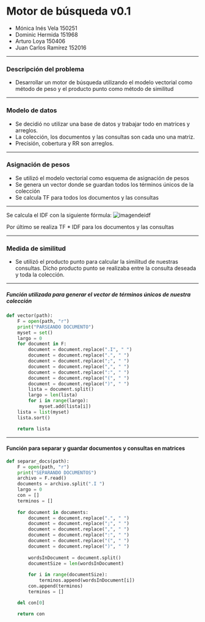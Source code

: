 # Motor de búsqueda v0.1

- Mónica Inés Vela     150251
- Dominic Hermida      151968
- Arturo Loya          150406
- Juan Carlos Ramírez	 152016

---

### Descripción del problema

- Desarrollar un motor de búsqueda utilizando el modelo vectorial como método de peso y el producto punto como método de similitud

---

### Modelo de datos

- Se decidió no utilizar una base de datos y trabajar todo en matrices y arreglos.
- La colección, los documentos y las consultas son cada uno una matriz.
- Precisión, cobertura y RR son arreglos.

---

### Asignación de pesos

- Se utilizó el modelo vectorial como esquema de asignación de pesos
- Se genera un vector donde se guardan todos los términos únicos de la colección
- Se calcula TF para todos los documentos y las consultas

---

Se calcula el IDF con la siguiente fórmula: 
![imagendeidf](https://raw.githubusercontent.com/monicavelaje/BuscadorRI/master/idf.PNG)

Por último se realiza TF * IDF para los documentos y las consultas

---

### Medida de similitud

- Se utilizó el producto punto para calcular la similitud de nuestras consultas. Dicho producto punto se realizaba entre la consulta deseada y toda la colección.

---

##### Función utilizada para generar el vector de términos únicos de nuestra colección

```python
def vector(path):
    F = open(path, "r")
    print("PARSEANDO DOCUMENTO")
    myset = set()
    largo = 0
    for document in F:
        document = document.replace(".I", " ")
        document = document.replace(".", " ")
        document = document.replace(";", " ")
        document = document.replace(",", " ")
        document = document.replace(":", " ")
        document = document.replace("(", " ")
        document = document.replace(")", " ")
        lista = document.split()
        largo = len(lista)
        for i in range(largo):
            myset.add(lista[i])
    lista = list(myset)
    lista.sort()

    return lista
  ```  
---
#### Función para separar y guardar documentos y consultas en matrices

```python
def separar_docs(path):
    F = open(path, "r")
    print("SEPARANDO DOCUMENTOS")
    archivo = F.read()
    documents = archivo.split(".I ")
    largo = 0
    con = []
    terminos = []
    
    for document in documents:
        document = document.replace(".", " ")
        document = document.replace(";", " ")
        document = document.replace(",", " ")
        document = document.replace(":", " ")
        document = document.replace("(", " ")
        document = document.replace(")", " ")
       
        wordsInDocument = document.split()
        documentSize = len(wordsInDocument)      
       
        for i in range(documentSize):
            terminos.append(wordsInDocument[i])
        con.append(terminos)
        terminos = []

    del con[0]

    return con 
```
